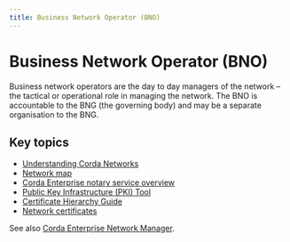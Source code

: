 ```yaml
---
title: Business Network Operator (BNO)
---
```

# Business Network Operator (BNO)

Business network operators are the day to day managers of the network – the tactical or operational role in managing the network. The BNO is accountable to the BNG (the governing body) and may be a separate organisation to the BNG. 

## Key topics

* [Understanding Corda Networks](../network/corda-networks.md)
* [Network map](../network/network-map.md)
* [Corda Enterprise notary service overview](../notary/ha-notary-service-overview.md)
* [Public Key Infrastructure (PKI) Tool](../pki-tool.md)
* [Certificate Hierarchy Guide](../node/pki-guide.md)
* [Network certificates](../network/permissioning.md)


See also [Corda Enterprise Network Manager](../../../cenm/1.5.html).

